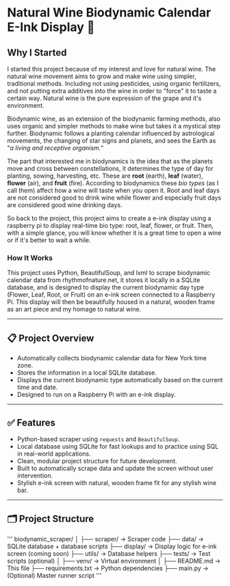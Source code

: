 # Natural Wine Biodynamic Calendar E-Ink Display 🌿

## Why I Started

I started this project because of my interest and love for natural wine. The natural wine movement aims to grow and make wine using simpler, traditional methods. Including not using pesticides, using organic fertilizers, and not putting extra additives into the wine in order to "force" it to taste a certain way. Natural wine is the pure expression of the grape and it's environment.

Biodynamic wine, as an extension of the biodynamic farming methods, also uses organic and simpler methods to make wine but takes it a mystical step further. Biodynamic follows a planting calendar influenced by astrological movements, the changing of star signs and planets, and sees the Earth as "*a living and receptive organism.*" 

The part that interested me in biodynamics is the idea that as the planets move and cross between constellations, it determines the type of day for planting, sowing, harvesting, etc. These are **root** (earth), **leaf** (water), **flower** (air), and **fruit** (fire). According to biodynamics these *bio types* (as I call them) affect how a wine will taste when you open it. Root and leaf days are not considered good to drink wine while flower and especially fruit days are considered good wine drinking days.

So back to the project, this project aims to create a e-ink display using a raspberry pi to display real-time bio type: root, leaf, flower, or fruit. Then, with a simple glance, you will know whether it is a great time to open a wine or if it's better to wait a while.

### How It Works

This project uses Python, BeautifulSoup, and lxml to scrape biodynamic calendar data from rhythmofnature.net, it stores it locally in a SQLite database, and is designed to display the current biodynamic day type (Flower, Leaf, Root, or Fruit) on an e-ink screen connected to a Raspberry Pi. This display will then be beautifully housed in a natural, wooden frame as an art piece and my homage to natural wine. 

---

## 📋 Project Overview

- Automatically collects biodynamic calendar data for New York time zone.
- Stores the information in a local SQLite database.
- Displays the current biodynamic type automatically based on the current time and date.
- Designed to run on a Raspberry Pi with an e-ink display.

---

## ✅ Features

- Python-based scraper using `requests` and `BeautifulSoup`.
- Local database using SQLite for fast lookups and to practice using SQL in real-world applications.
- Clean, modular project structure for future development.
- Built to automatically scrape data and update the screen without user intervention.
- Stylish e-ink screen with natural, wooden frame fit for any stylish wine bar.

---

## 🗂️ Project Structure
'''
biodynamic_scraper/
│
├── scraper/          → Scraper code
├── data/             → SQLite database + database scripts
├── display/          → Display logic for e-ink screen (coming soon)
├── utils/            → Database helpers
├── tests/            → Test scripts (optional)
│
├── venv/             → Virtual environment
│
├── README.md         → This file
├── requirements.txt  → Python dependencies
├── main.py           → (Optional) Master runner script
'''


